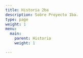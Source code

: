 ```yaml
---
title: Historia 2ba
description: Sobre Proyecto 1ba.
type: page
weight: 1
menu:
  main:
    parent: Historia
    weight: 1

---
```

